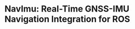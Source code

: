 NavImu: Real-Time GNSS-IMU Navigation Integration for ROS
=========================================================
